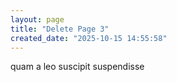 ```yaml
---
layout: page
title: "Delete Page 3"
created_date: "2025-10-15 14:55:58"
---
```


quam a leo suscipit suspendisse 
